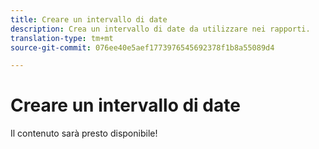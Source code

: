 ```yaml
---
title: Creare un intervallo di date
description: Crea un intervallo di date da utilizzare nei rapporti.
translation-type: tm+mt
source-git-commit: 076ee40e5aef1773976545692378f1b8a55089d4

---
```



# Creare un intervallo di date

Il contenuto sarà presto disponibile!
